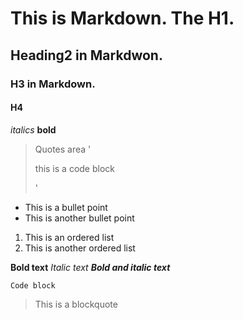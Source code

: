 # This is Markdown. The H1.
## Heading2 in Markdwon.
### H3 in Markdown.
#### H4 

*italics*
**bold**
> Quotes area
'<p> this is a code block </p>
'

- This is a bullet point
- This is another bullet point

1. This is an ordered list
2. This is another ordered list

**Bold text**
*Italic text*
***Bold and italic text***

`Code block`

> This is a blockquote